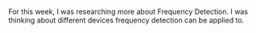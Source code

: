For this week, I was researching more about Frequency Detection. I was thinking about different
devices frequency detection can be applied to.
